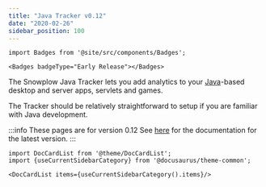 ```yaml
---
title: "Java Tracker v0.12"
date: "2020-02-26"
sidebar_position: 100
---
```


```mdx-code-block
import Badges from '@site/src/components/Badges';

<Badges badgeType="Early Release"></Badges>
```

The Snowplow Java Tracker lets you add analytics to your [Java](http://www.java.com/en/)\-based desktop and server apps, servlets and games.

The Tracker should be relatively straightforward to setup if you are familiar with Java development.

:::info These pages are for version 0.12
See [here](/docs/collecting-data/collecting-from-own-applications/java-tracker/installation-and-set-up/) for the documentation for the latest version.
:::

```mdx-code-block
import DocCardList from '@theme/DocCardList';
import {useCurrentSidebarCategory} from '@docusaurus/theme-common';

<DocCardList items={useCurrentSidebarCategory().items}/>
```

